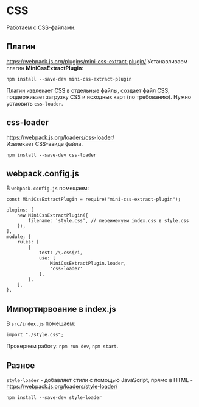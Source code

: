# CSS
Работаем с CSS-файлами.

## Плагин
https://webpack.js.org/plugins/mini-css-extract-plugin/
Устанавливаем плагин **MiniCssExtractPlugin**:  

    npm install --save-dev mini-css-extract-plugin

Плагин извлекает CSS в отдельные файлы, создает файл CSS, поддерживает загрузку CSS и исходных карт (по требованию). Нужно устаовить `css-loader`.

## css-loader
https://webpack.js.org/loaders/css-loader/  
Извлекает CSS-ввиде файла.

    npm install --save-dev css-loader

## webpack.config.js

В `webpack.config.js` помещаем:

    const MiniCssExtractPlugin = require("mini-css-extract-plugin");

    plugins: [
        new MiniCssExtractPlugin({
            filename: 'style.css', // переименуем index.css в style.css
        }),
    ],
    module: {
        rules: [
            {
                test: /\.css$/i,
                use: [
                    MiniCssExtractPlugin.loader,
                    'css-loader'
                ],
            },
        ],
    },

## Импортирвоание в index.js
В `src/index.js` помещаем:

    import "./style.css";

Проверяем работу: `npm run dev`, `npm start`.

## Разное
`style-loader` - добавляет стили с помощью JavaScript, прямо в HTML - https://webpack.js.org/loaders/style-loader/

    npm install --save-dev style-loader
